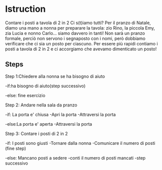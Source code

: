 # Istruction 

Contare i posti a tavola di 2 in 2
Ci s(t)iamo tutti?
Per il pranzo di Natale, diamo una mano a nonna per preparare la tavola: zio Rino, la piccola Emy, zia Lucia e nonno Carlo… siamo davvero in tanti!
Non sarà un pranzo formale, perciò non servono i segnaposto con i nomi, però dobbiamo verificare che ci sia un posto per ciascuno. Per essere più rapidi contiamo i posti a tavola di 2 in 2 e ci accorgiamo che avevamo dimenticato un posto!

## Steps

Step 1:Chiedere alla nonna se ha bisogno di aiuto

-if:ha bisogno di aiuto(step successivo)

-else: fine esercizio

Step 2: Andare nella sala da pranzo 

-if: La porta e' chiusa
    -Apri la porta
       -Attraversi la porta

-else:La porta e' aperta
     -Attraversi la porta   


Step 3: Contare i posti di 2 in 2

 -if: I posti sono giusti
    -Tornare dalla nonna
      -Comunicare il numero di posti (fine step)

-else: Mancano posti a sedere
    -conti il numero di posti mancati
      -step successivo

